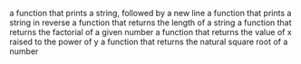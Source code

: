 a function that prints a string, followed by a new line
a function that prints a string in reverse
a function that returns the length of a string
a function that returns the factorial of a given number
a function that returns the value of x raised to the power of y
a function that returns the natural square root of a number
